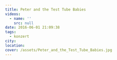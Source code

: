 ```yaml
---
title: Peter and the Test Tube Babies
videos:
  - name: ''
    src: null
date: 2016-06-01 21:09:38
tags:
  - konzert
city:
location:
cover: /assets/Peter_and_the_Test_Tube_Babies.jpg
---
```

